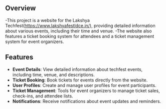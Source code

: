 ## Overview

-This project is a website for the Lakshya Techfest(https://www.lakshyafestldce.in/), providing detailed information about various events, including their time and venue. 
-The website also features a ticket booking system for attendees and a ticket management system for event organizers.

## Features

- **Event Details**: View detailed information about techfest events, including time, venue, and descriptions.
- **Ticket Booking**: Book tickets for events directly from the website.
- **User Profiles**: Create and manage user profiles for event participants.
- **Ticket Management**: Tools for event organizers to manage ticket sales, check-ins, and attendee lists.
- **Notifications**: Receive notifications about event updates and reminders.
